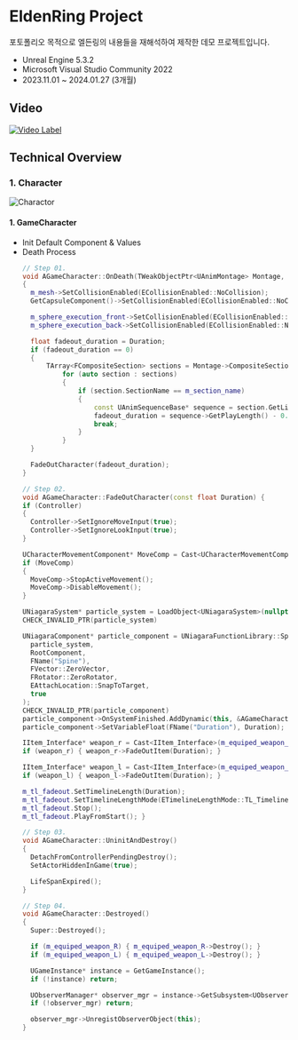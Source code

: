 EldenRing Project
===============================
포토폴리오 목적으로 엘든링의 내용들을 재해석하여 제작한 데모 프로젝트입니다. 

* Unreal Engine 5.3.2
* Microsoft Visual Studio Community 2022
* 2023.11.01 ~ 2024.01.27 (3개월)

Video
----------
[![Video Label](http://img.youtube.com/vi/ZO0a9uATi-o/0.jpg)](https://youtu.be/ZO0a9uATi-o)

Technical Overview
------------------

### 1. Character
![Charactor](https://github.com/yolong1020/EldenRing/assets/87303898/63739cc3-0bff-4242-9309-f3c2f8cea049)
#### 1. GameCharacter
* Init Default Component & Values
* Death Process
  ```C++
  // Step 01.
  void AGameCharacter::OnDeath(TWeakObjectPtr<UAnimMontage> Montage, const float& Duration)
  {
  	m_mesh->SetCollisionEnabled(ECollisionEnabled::NoCollision);
  	GetCapsuleComponent()->SetCollisionEnabled(ECollisionEnabled::NoCollision);

  	m_sphere_execution_front->SetCollisionEnabled(ECollisionEnabled::NoCollision);
  	m_sphere_execution_back->SetCollisionEnabled(ECollisionEnabled::NoCollision);

  	float fadeout_duration = Duration;
  	if (fadeout_duration == 0)
  	{
  		TArray<FCompositeSection> sections = Montage->CompositeSections;
			for (auto section : sections)
			{
				if (section.SectionName == m_section_name)
				{
					const UAnimSequenceBase* sequence = section.GetLinkedSequence();
					fadeout_duration = sequence->GetPlayLength() - 0.2f;
					break;
				}
			}
  	}

	FadeOutCharacter(fadeout_duration);
  }

  // Step 02.
  void AGameCharacter::FadeOutCharacter(const float Duration) {
  if (Controller)
  {
	Controller->SetIgnoreMoveInput(true);
	Controller->SetIgnoreLookInput(true);
  }

  UCharacterMovementComponent* MoveComp = Cast<UCharacterMovementComponent>(GetMovementComponent());
  if (MoveComp)
  {
	MoveComp->StopActiveMovement();
	MoveComp->DisableMovement();
  }

  UNiagaraSystem* particle_system = LoadObject<UNiagaraSystem>(nullptr, TEXT("/Script/Niagara.NiagaraSystem'/Game/Effects/Niagara/NS_FadeOut.NS_FadeOut'"));
  CHECK_INVALID_PTR(particle_system)

  UNiagaraComponent* particle_component = UNiagaraFunctionLibrary::SpawnSystemAttached(
	particle_system,
	RootComponent,
	FName("Spine"),
	FVector::ZeroVector,
	FRotator::ZeroRotator,
	EAttachLocation::SnapToTarget,
	true
  );
  CHECK_INVALID_PTR(particle_component)
  particle_component->OnSystemFinished.AddDynamic(this, &AGameCharacter::FinishFadeOut);
  particle_component->SetVariableFloat(FName("Duration"), Duration);

  IItem_Interface* weapon_r = Cast<IItem_Interface>(m_equiped_weapon_R);
  if (weapon_r) { weapon_r->FadeOutItem(Duration); }

  IItem_Interface* weapon_l = Cast<IItem_Interface>(m_equiped_weapon_L);
  if (weapon_l) { weapon_l->FadeOutItem(Duration); }

  m_tl_fadeout.SetTimelineLength(Duration);
  m_tl_fadeout.SetTimelineLengthMode(ETimelineLengthMode::TL_TimelineLength);
  m_tl_fadeout.Stop();
  m_tl_fadeout.PlayFromStart(); }

  // Step 03.
  void AGameCharacter::UninitAndDestroy()
  {
	DetachFromControllerPendingDestroy();
	SetActorHiddenInGame(true);

	LifeSpanExpired();
  }

  // Step 04.
  void AGameCharacter::Destroyed()
  {
	Super::Destroyed();

	if (m_equiped_weapon_R) { m_equiped_weapon_R->Destroy(); }
	if (m_equiped_weapon_L) { m_equiped_weapon_L->Destroy(); }

	UGameInstance* instance = GetGameInstance();
	if (!instance) return;

	UObserverManager* observer_mgr = instance->GetSubsystem<UObserverManager>();
	if (!observer_mgr) return;

	observer_mgr->UnregistObserverObject(this);
  }
  ```
